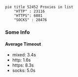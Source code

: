 
```mermaid
pie title 52452 Proxies in list
    "HTTP" : 23116
    "HTTPS": 6881
    "SOCKS" : 28476
```

### Some Info
#### Average Timeout

- mixed: 3.4s
- http: 1.6s
- https: 8.3s
- socks: 5.0s